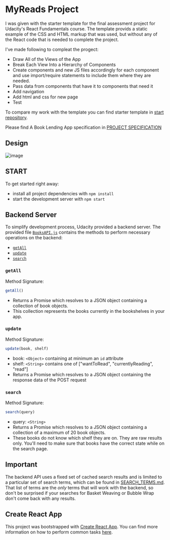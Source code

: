 # MyReads Project

I was given with the starter template for the final assessment project for Udacity's React Fundamentals course. The template provids a static example of the CSS and HTML markup that was used, but without any of the React code that is needed to complete the project.

I've made following to compleat the progect:
- Draw All of the Views of the App
- Break Each View Into a Hierarchy of Components
- Create components and new JS files accordingly for each component and use import/require statements to include them where they are needed.
- Pass data from components that have it to components that need it
-  Add navigation
- Add html and css for new page
- Test


To compare my work with the template you can find starter template in  [start repository](https://github.com/udacity/reactnd-project-myreads-starter).

Please find A Book Lending App specification in [PROJECT SPECIFICATION](https://review.udacity.com/#!/rubrics/918/view)

## Design
![image](img/MyReads.gif)

## START

To get started right away:

* install all project dependencies with `npm install`
* start the development server with `npm start`




## Backend Server

To simplify development process, Udacity provided a backend server. The provided file [`BooksAPI.js`](src/BooksAPI.js) contains the methods to perform necessary operations on the backend:

* [`getAll`](#getall)
* [`update`](#update)
* [`search`](#search)

### `getAll`

Method Signature:

```js
getAll()
```

* Returns a Promise which resolves to a JSON object containing a collection of book objects.
* This collection represents the books currently in the bookshelves in your app.

### `update`

Method Signature:

```js
update(book, shelf)
```

* book: `<Object>` containing at minimum an `id` attribute
* shelf: `<String>` contains one of ["wantToRead", "currentlyReading", "read"]  
* Returns a Promise which resolves to a JSON object containing the response data of the POST request

### `search`

Method Signature:

```js
search(query)
```

* query: `<String>`
* Returns a Promise which resolves to a JSON object containing a collection of a maximum of 20 book objects.
* These books do not know which shelf they are on. They are raw results only. You'll need to make sure that books have the correct state while on the search page.

## Important
The backend API uses a fixed set of cached search results and is limited to a particular set of search terms, which can be found in [SEARCH_TERMS.md](SEARCH_TERMS.md). That list of terms are the _only_ terms that will work with the backend, so don't be surprised if your searches for Basket Weaving or Bubble Wrap don't come back with any results.

## Create React App

This project was bootstrapped with [Create React App](https://github.com/facebookincubator/create-react-app). You can find more information on how to perform common tasks [here](https://github.com/facebookincubator/create-react-app/blob/master/packages/react-scripts/template/README.md).

